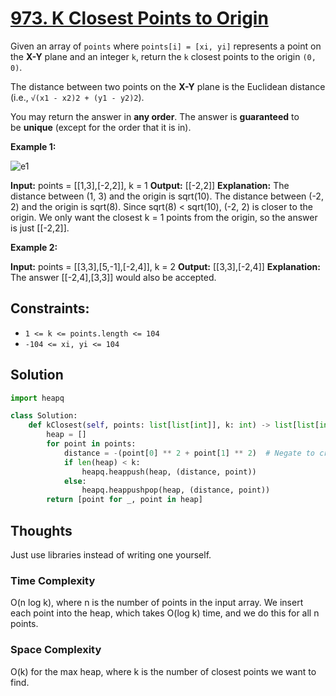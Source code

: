 # [973. K Closest Points to Origin](https://leetcode.com/problems/k-closest-points-to-origin/)

Given an array of `points` where `points[i] = [xi, yi]` represents a point on the **X-Y** plane and an integer `k`, return the `k` closest points to the origin `(0, 0)`.

The distance between two points on the **X-Y** plane is the Euclidean distance (i.e., `√(x1 - x2)2 + (y1 - y2)2`).

You may return the answer in **any order**. The answer is **guaranteed** to be **unique** (except for the order that it is in).

**Example 1:**

![e1](https://assets.leetcode.com/uploads/2021/03/03/closestplane1.jpg)

**Input:** points = [[1,3],[-2,2]], k = 1
**Output:** [[-2,2]]
**Explanation:**
The distance between (1, 3) and the origin is sqrt(10).
The distance between (-2, 2) and the origin is sqrt(8).
Since sqrt(8) < sqrt(10), (-2, 2) is closer to the origin.
We only want the closest k = 1 points from the origin, so the answer is just [[-2,2]].

**Example 2:**

**Input:** points = [[3,3],[5,-1],[-2,4]], k = 2
**Output:** [[3,3],[-2,4]]
**Explanation:** The answer [[-2,4],[3,3]] would also be accepted.

## **Constraints:**

- `1 <= k <= points.length <= 104`
- `-104 <= xi, yi <= 104`

## Solution

```python
import heapq

class Solution:
    def kClosest(self, points: list[list[int]], k: int) -> list[list[int]]:
        heap = []
        for point in points:
            distance = -(point[0] ** 2 + point[1] ** 2)  # Negate to create a max heap
            if len(heap) < k:
                heapq.heappush(heap, (distance, point))
            else:
                heapq.heappushpop(heap, (distance, point))
        return [point for _, point in heap]

```

## Thoughts

Just use libraries instead of writing one yourself.

### Time Complexity

O(n log k), where n is the number of points in the input array. We insert each point into the heap, which takes O(log k) time, and we do this for all n points.

### Space Complexity

O(k) for the max heap, where k is the number of closest points we want to find.

